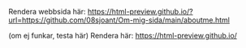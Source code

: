 Rendera webbsida här: https://html-preview.github.io/?url=https://github.com/08sjoant/Om-mig-sida/main/aboutme.html

(om ej funkar, testa här)
Rendera här: https://html-preview.github.io/
